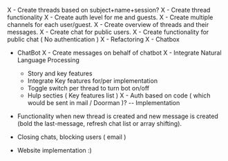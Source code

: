 
 X - Create threads based on subject+name+session?
 X - Create thread functionality
 X - Create auth level for me and guests.
 X - Create multiple channels for each user/guest.
 X - Create overview of threads and their messages.
 X - Create chat for public users.
 X - Create functionality for public chat ( No authentication )
 X - Refactoring
 X - Chatbox

 - ChatBot
    X - Create messages on behalf of chatbot
    X - Integrate Natural Language Processing
    - Story and key features
    - Integrate Key features for/per implementation
    - Toggle switch per thread to turn bot on/off
    - Hulp secties ( Key features list )
 X - Auth based on code ( which would be sent in mail / Doorman )? -- Implementation
 - Functionality when new thread is created and new message is created (bold the last-message, refresh chat list or array shifting).
 - Closing chats, blocking users ( email )

 - Website implementation :)
